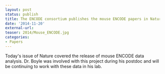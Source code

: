 ```yaml
---
layout: post
status: publish
title: The ENCODE consortium publishes the mouse ENCODE papers in Nature!
date: '2014-11-20'
external-url:
teaser: 2014/Mouse_ENCODE.jpg
categories:
- Papers
---
```


Today's issue of Nature covered the release of mouse ENCODE data analysis. Dr. Boyle was involved with this project during his postdoc and will be continuing to work with these data in his lab.
